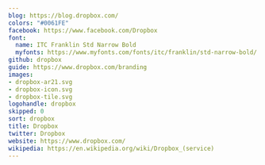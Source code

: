 ```yaml
---
blog: https://blog.dropbox.com/
colors: "#0061FE"
facebook: https://www.facebook.com/Dropbox
font:
  name: ITC Franklin Std Narrow Bold
  myfonts: https://www.myfonts.com/fonts/itc/franklin/std-narrow-bold/
github: dropbox
guide: https://www.dropbox.com/branding
images:
- dropbox-ar21.svg
- dropbox-icon.svg
- dropbox-tile.svg
logohandle: dropbox
skipped: 0
sort: dropbox
title: Dropbox
twitter: Dropbox
website: https://www.dropbox.com/
wikipedia: https://en.wikipedia.org/wiki/Dropbox_(service)
---
```

